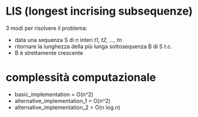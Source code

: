 # LIS (longest incrising subsequenze)

3 modi per risolvere il problema:
- data una sequenza S di *n* interi *t1, t2, ..., tn*
- ritornare la lunghezza della più lunga sottosequenza B di S t.c.
- B è strettamente crescente

# complessità computazionale
- basic_implementation = O(n^2)
- alternative_implementation_1 = O(n^2)
- alternative_implementation_2 = O(n log.n)
 
